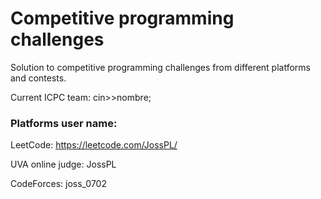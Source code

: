 # Competitive programming challenges
Solution to competitive programming challenges from different platforms and contests.

Current ICPC team: cin>>nombre;

### Platforms user name:

LeetCode: https://leetcode.com/JossPL/

UVA online judge: JossPL

CodeForces: joss_0702
